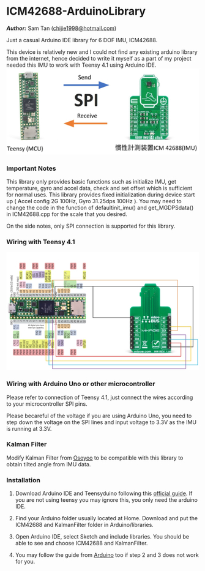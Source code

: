 # ICM42688-ArduinoLibrary
***Author:*** Sam Tan (chijie1998@hotmail.com)

Just a casual Arduino IDE library for 6 DOF IMU, ICM42688.

This device is relatively new and I could not find any existing arduino library from the internet, hence decided to write it myself as a part of my project needed this IMU to work with Teensy 4.1 using Arduino IDE.
![alt text](docs/images/spi.jpg)

### Important Notes
This library only provides basic functions such as initialize IMU, get temperature, gyro and accel data, check and set offset which is sufficient for normal uses. 
This library provides fixed initialization during device start up ( Accel config 2G 100Hz, Gyro 31.25dps 100Hz ). You may need to change the code in the function of defaultinit_imu() and get_MGDPSdata() in ICM42688.cpp for the scale that you desired. 

On the side notes, only SPI connection is supported for this library.

### Wiring with Teensy 4.1 
![alt text](docs/images/wiring.jpg)
          
### Wiring with Arduino Uno or other microcontroller
Please refer to connection of Teensy 4.1, just connect the wires according to your microcontroller SPI pins. 

Please becareful of the voltage if you are using Arduino Uno, you need to step down the voltage on the SPI lines and input voltage to 3.3V as the IMU is running at 3.3V. 

### Kalman Filter
Modify Kalman Filter from [Osoyoo](https://github.com/osoyoo/Osoyoo-development-kits/tree/master/OSOYOO%202WD%20Balance%20Car%20Robot) to be compatible with this library to obtain tilted angle from IMU data. 

### Installation 
1. Download Arduino IDE and Teensyduino following this [official guide](https://www.pjrc.com/teensy/td_download.html). If you are not using teensy you may ignore this, you only need the arduino IDE. 

2. Find your Arduino folder usually located at Home. Download and put the ICM42688 and KalmanFilter folder in Arduino/libraries.

3. Open Arduino IDE, select Sketch and include libraries. You should be able to see and choose ICM42688 and KalmanFilter.

4. You may follow the guide from [Arduino](https://docs.arduino.cc/software/ide-v1/tutorials/installing-libraries) too if step 2 and 3 does not work for you.
